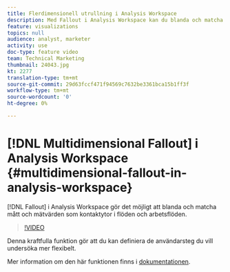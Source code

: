 ```yaml
---
title: Flerdimensionell utrullning i Analysis Workspace
description: Med Fallout i Analysis Workspace kan du blanda och matcha mått och mätvärden som kontaktytor i flöden och arbetsflöden.
feature: visualizations
topics: null
audience: analyst, marketer
activity: use
doc-type: feature video
team: Technical Marketing
thumbnail: 24043.jpg
kt: 2277
translation-type: tm+mt
source-git-commit: 29d63fccf471f94569c7632be3361bca15b1ff3f
workflow-type: tm+mt
source-wordcount: '0'
ht-degree: 0%

---
```



# [!DNL Multidimensional Fallout] i Analysis Workspace {#multidimensional-fallout-in-analysis-workspace}

[!DNL Fallout] i Analysis Workspace gör det möjligt att blanda och matcha mått och mätvärden som kontaktytor i flöden och arbetsflöden.

>[!VIDEO](https://video.tv.adobe.com/v/24043/?quality=12)

Denna kraftfulla funktion gör att du kan definiera de användarsteg du vill undersöka mer flexibelt.

Mer information om den här funktionen finns i [dokumentationen](https://marketing.adobe.com/resources/help/en_US/analytics/analysis-workspace/configuring-interdimensional-fallout.html).
